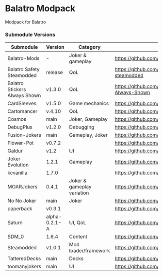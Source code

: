 # Balatro Modpack
 Modpack for Balatro

### Submodule Versions

| Submodule                         | Version           | Category                      | Github Link                                                       | Discord Link                  |
|-----------------------------------|-------------------|-------------------------------|-------------------------------------------------------------------|-------------------------------|
| Balatro-Mods                      | -                 | Joker & gameplay              | https://github.com/drAdrian9/Balatro-Mods                         |
| Balatro Safety Steamodded         | release           | QoL                           | https://github.com/Zei33/balatro-safety-steamodded                |
| Balatro Stickers Always Shown     | v1.3.0            | QoL                           | https://github.com/SirMaiquis/Balatro-Stickers-Always-Shown       |
| CardSleeves                       | v1.5.0            | Game mechanics                | https://github.com/larswijn/CardSleeves                           |
| Cartomancer                       | v.4.10            | QoL                           | https://github.com/stupxd/Cartomancer |
| Cosmos                            | main              | Joker, Gameplay               | https://github.com/neatoqueen/Cosmos                              | https://discord.com/channels/1116389027176787968/1323374911905075302 |
| DebugPlus                         | v1.2.0            | Debugging                     | https://github.com/WilsontheWolf/DebugPlus                        |
| Fusion-Jokers                     | main              | Gameplay, Joker               | https://github.com/itayfeder/Fusion-Jokers                        | 
| Flower-Pot                        | v0.7.2            |                               | https://github.com/GauntletGames-2086/Flower-Pot                  |
| Galdur                            | v1.2              | UI                            | https://github.com/Eremel/Galdur                                  |
| Joker Evolution                   | 1.2.1             | Gameplay                      | https://github.com/SDM0/Joker-Evolution                           | https://discord.com/channels/1116389027176787968/1249450412143153266 |
| kcvanilla                         | 1.7.0             |                               | https://github.com/kcgidw/kcvanilla                               |
| MOARJokers                        | 0.4.1             | Joker & gameplay variation    | https://github.com/MrSmoothieHuman1/MOARJokers                    |
| No No Joker                       | main              | Joker                         | https://github.com/DeathDB1/No-No-Joker                           |
| paperback                         | v0.3.1            |                               | https://github.com/GitNether/paperback                            |
| Saturn                            | alpha-0.2.1-A     | UI, QoL                       | https://github.com/OceanRamen/Saturn                              |
| SDM_0                             | 1.6.4             | Content                       | https://github.com/SDM0/SDM_0-s-Stuff/                            | https://discord.com/channels/1116389027176787968/1228825966940393483 |
| Steamodded                        | v1.0.1            | Mod loader/framework          | https://github.com/Steamopollys/Steamodded.git                    |
| TatteredDecks                     | main              | Decks                         | https://github.com/Cheesy-Brik/TatteredDecks                      |
| toomanyjokers                     | main              | UI                            | https://github.com/cg-223/toomanyjokers                           | https://discord.com/channels/1116389027176787968/1292542891800920215 |



